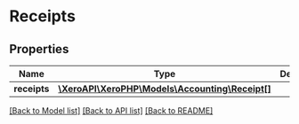 # Receipts

## Properties
Name | Type | Description | Notes
------------ | ------------- | ------------- | -------------
**receipts** | [**\XeroAPI\XeroPHP\Models\Accounting\Receipt[]**](Receipt.md) |  | [optional] 

[[Back to Model list]](../README.md#documentation-for-models) [[Back to API list]](../README.md#documentation-for-api-endpoints) [[Back to README]](../README.md)


